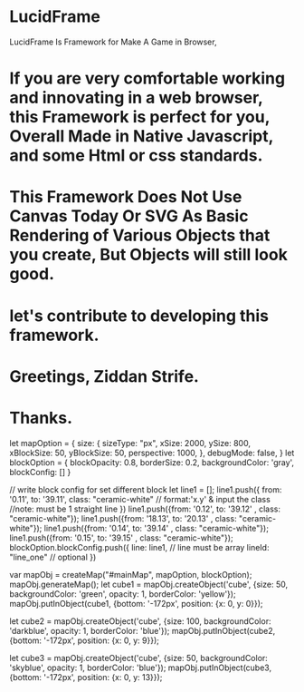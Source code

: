 # LucidFrame
LucidFrame Is Framework for Make A Game in Browser,

# If you are very comfortable working and innovating in a web browser, this Framework is perfect for you, Overall Made in Native Javascript, and some Html or css standards.
# This Framework Does Not Use Canvas Today Or SVG As Basic Rendering of Various Objects that you create, But Objects will still look good.
# let's contribute to developing this framework.

# Greetings, Ziddan Strife.
# Thanks.



  let mapOption = {
      size: {
          sizeType: "px",
          xSize: 2000,
          ySize: 800,
          xBlockSize: 50,
          yBlockSize: 50,
          perspective: 1000,
      },
      debugMode: false,
  }
  let blockOption = {
      blockOpacity: 0.8,
      borderSize: 0.2,
      backgroundColor: 'gray',
      blockConfig: []
  }

  // write block config for set different block
  let line1 = [];
  line1.push({
      from: '0.11', to: '39.11', class: "ceramic-white" // format:'x.y' & input the class
      //note: must be 1 straight line
  })
  line1.push({from: '0.12', to: '39.12' , class: "ceramic-white"});
  line1.push({from: '18.13', to: '20.13' , class: "ceramic-white"});
  line1.push({from: '0.14', to: '39.14' , class: "ceramic-white"});
  line1.push({from: '0.15', to: '39.15' , class: "ceramic-white"});
  blockOption.blockConfig.push({
      line: line1, // line must be array
      lineId: "line_one" // optional
  })

  var mapObj = createMap("#mainMap", mapOption, blockOption);
  mapObj.generateMap();
  let cube1 = mapObj.createObject('cube', {size: 50, backgroundColor: 'green', opacity: 1, borderColor: 'yellow'});
  mapObj.putInObject(cube1, {bottom: '-172px', position: {x: 0, y: 0}});

  let cube2 = mapObj.createObject('cube', {size: 100, backgroundColor: 'darkblue', opacity: 1, borderColor: 'blue'});
  mapObj.putInObject(cube2, {bottom: '-172px', position: {x: 0, y: 9}});

  let cube3 = mapObj.createObject('cube', {size: 50, backgroundColor: 'skyblue', opacity: 1, borderColor: 'blue'});
  mapObj.putInObject(cube3, {bottom: '-172px', position: {x: 0, y: 13}});
